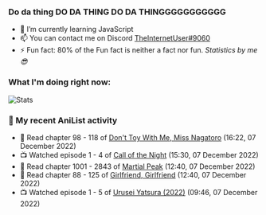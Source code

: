 ### Do da thing DO DA THING DO DA THINGGGGGGGGGGG

<!-- **TheInternetUser0/TheInternetUser0** is a ✨ _special_ ✨ repository because its `README.md` (this file) appears on your GitHub profile. -->


- 🌱 I’m currently learning JavaScript
- 📫 You can contact me on Discord [TheInternetUser#9060](https://discord.com/users/534117072796385300)
- ⚡ Fun fact: 80% of the Fun fact is neither a fact nor fun. _Statistics by me 😎_

### What I'm doing right now:
![Stats](https://discord.c99.nl/widget/theme-3/534117072796385300.png)

### 🌸 My recent AniList activity

<!-- ANILIST_ACTIVITY:start -->

-   📖 Read chapter 98 - 118 of [Don't Toy With Me, Miss Nagatoro](https://anilist.co/manga/100664) (16:22, 07 December 2022)
-   📺 Watched episode 1 - 4 of [Call of the Night](https://anilist.co/anime/141391) (15:30, 07 December 2022)
-   📖 Read chapter 1001 - 2843 of [Martial Peak](https://anilist.co/manga/104494) (12:40, 07 December 2022)
-   📖 Read chapter 88 - 125 of [Girlfriend, Girlfriend](https://anilist.co/manga/116266) (12:40, 07 December 2022)
-   📺 Watched episode 1 - 5 of [Urusei Yatsura (2022)](https://anilist.co/anime/143277) (09:46, 07 December 2022)

<!-- ANILIST_ACTIVITY:end -->
